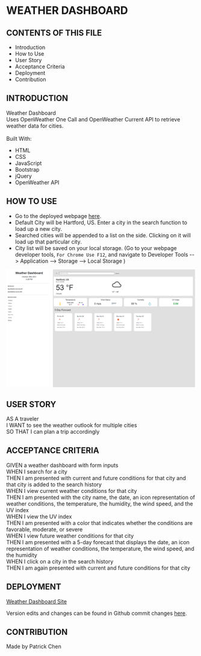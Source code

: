 # WEATHER DASHBOARD

## CONTENTS OF THIS FILE

* Introduction
* How to Use
* User Story
* Acceptance Criteria
* Deployment
* Contribution

## INTRODUCTION

Weather Dashboard <br />
Uses OpenWeather One Call and OpenWeather Current API to retrieve weather data for cities. <br />
<br/>
Built With:
- HTML
- CSS
- JavaScript
- Bootstrap
- jQuery
- OpenWeather API

## HOW TO USE

- Go to the deployed webpage [here](https://paperpatch.github.io/weekly-challenge-6/).
- Default City will be Hartford, US. Enter a city in the search function to load up a new city.
- Searched cities will be appended to a list on the side. Clicking on it will load up that particular city.
- City list will be saved on your local storage. (Go to your webpage developer tools, `For Chrome Use F12`, and navigate to Developer Tools --> Application --> Storage --> Local Storage )

![Alt text](./assets/images/dashboard-screenshot.png "weather dashboard screenshot") 

## USER STORY
AS A traveler <br/>
I WANT to see the weather outlook for multiple cities <br/>
SO THAT I can plan a trip accordingly <br/>

## ACCEPTANCE CRITERIA

GIVEN a weather dashboard with form inputs <br/>
WHEN I search for a city <br/>
THEN I am presented with current and future conditions for that city and that city is added to the search history <br/>
WHEN I view current weather conditions for that city <br/>
THEN I am presented with the city name, the date, an icon representation of weather conditions, the temperature, the humidity, the wind speed, and the UV index <br/>
WHEN I view the UV index <br/>
THEN I am presented with a color that indicates whether the conditions are favorable, moderate, or severe <br/>
WHEN I view future weather conditions for that city <br/>
THEN I am presented with a 5-day forecast that displays the date, an icon representation of weather conditions, the temperature, the wind speed, and the humidity <br/>
WHEN I click on a city in the search history <br/>
THEN I am again presented with current and future conditions for that city <br/>

## DEPLOYMENT
[Weather Dashboard Site](https://paperpatch.github.io/weekly-challenge-6/)


Version edits and changes can be found in Github commit changes [here](https://github.com/paperpatch/weekly-challenge-6/).

## CONTRIBUTION
Made by Patrick Chen